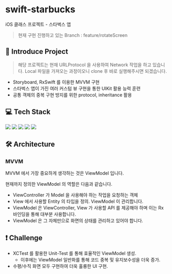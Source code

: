 # swift-starbucks
iOS 클래스 프로젝트 - 스타벅스 앱

> 현재 구현 진행하고 있는 Branch : feature/rotateScreen

## 📝 Introduce Project

> 해당 프로젝트는 현재 URLProtocol 을 사용하여 Network 작업을 하고 있습니다. Local 파일을 가져오는 과정이오니 clone 후 바로 실행해주시면 되겠습니다.

* Storyboard, RxSwift 를 이용한 MVVM 구현
* 스타벅스 앱이 가진 여러 커스텀 뷰 구현을 통한 UIKit 활용 능력 훈련
* 공통 객체의 중복 구현 방지를 위한 protocol, inheritance 활용

## 💻 Tech Stack

<img src="https://img.shields.io/badge/-Swift-red"/> <img src="https://img.shields.io/badge/Test-XCTest-brightgreen"> <img src="https://img.shields.io/badge/Logic-RxSwift-critical"> <img src="https://img.shields.io/badge/Logic-RxCocoa-critical"> <img src="https://img.shields.io/badge/Logic-RxRelay-critical">

## 🛠 Architecture

### MVVM

MVVM 에서 가장 중요하게 생각하는 것은 ViewModel 입니다.

현재까지 정의한 ViewModel 의 역할은 다음과 같습니다.

* ViewController 가 Model 을 사용해야 하는 작업을 요청하는 객체
* View 에서 사용할 Entity 의 타입을 정의. ViewModel 이 관리합니다.
* ViewModel 은 ViewController, View 가 사용할 API 를 제공해야 하며 이는 Rx 바인딩을 통해 대부분 사용합니다.
* ViewModel 은 그 자체만으로 화면의 상태를 관리하고 있어야 합니다.

## ❗️ Challenge

* XCTest 를 활용한 Unit-Test 를 통해 효율적인 ViewModel 생성.
  * 이후에는 ViewModel 일반화를 통해 코드 중복 및 유지보수성을 더욱 증가.
* 수평/수직 화면 모두 구현하여 더욱 훌륭한 UI 구현.
